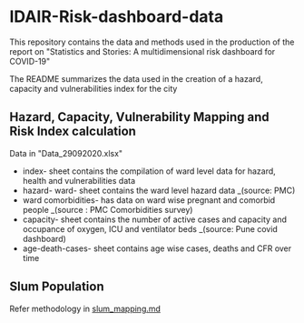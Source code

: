 # IDAIR-Risk-dashboard-data
This repository contains the data and methods used in the production of the report on "Statistics and Stories: A multidimensional risk dashboard for COVID-19"

The README summarizes the data used in the creation of a hazard, capacity and vulnerabilities index for the city

## Hazard, Capacity, Vulnerability Mapping and Risk Index calculation

Data in "Data_29092020.xlsx"
* index- sheet contains the compilation of ward level data for hazard, health and vulnerabilities data
* hazard- ward- sheet contains the ward level hazard data _(source: PMC)
* ward comorbidities- has data on ward wise pregnant and comorbid people _(source : PMC Comorbidities survey)
* capacity- sheet contains the number of active cases and capacity and occupance of oxygen, ICU and ventilator beds _(source: Pune covid dashboard)
* age-death-cases- sheet contains age wise cases, deaths and CFR over time

## Slum Population
Refer methodology in [slum_mapping.md](https://github.com/sanjanakrishnan/IDAIR-Risk-dashboard-data/blob/main/slum_mapping)
